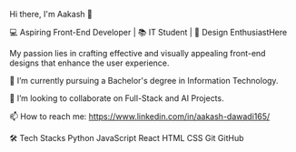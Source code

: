 
Hi there, I'm Aakash 👋

💻 Aspiring Front-End Developer | 📚 IT Student | 🎨 Design EnthusiastHere 


 My passion lies in crafting effective and visually appealing front-end designs that enhance the user experience.

🌱 I’m  currently pursuing a Bachelor's degree in Information Technology.

👯 I’m looking to collaborate on Full-Stack and AI Projects.

📫 How to reach me: https://www.linkedin.com/in/aakash-dawadi165/


🛠  Tech Stacks
Python JavaScript  React   HTML  CSS  Git  GitHub 














